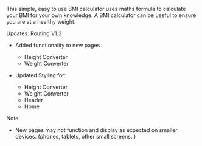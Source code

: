 This simple, easy to use BMI calculator uses maths formula to calculate your BMI for your own knowledge. A BMI calculator can be useful to ensure you are at a healthy weight.

Updates:
    Routing V1.3

- Added functionality to new pages
  - Height Converter
  - Weight Converter

- Updated Styling for:
    - Height Converter
    - Weight Converter
    - Header
    - Home

Note:

- New pages may not function and display as expected on smaller devices. (phones, tablets, other small screens..)
